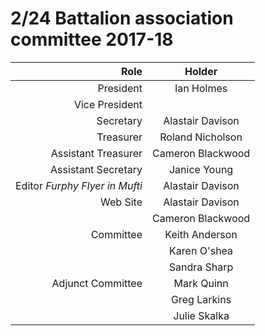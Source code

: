 

# 2/24 Battalion association committee 2017-18


Role                           | Holder
-----------------------------: | :----:
President                      | Ian Holmes
Vice President                 |
Secretary                      | Alastair Davison
Treasurer                      | Roland Nicholson
Assistant Treasurer            | Cameron Blackwood
Assistant Secretary            | Janice Young
Editor *Furphy Flyer in Mufti* |  Alastair Davison
Web Site                       | Alastair Davison
                               | Cameron Blackwood
Committee                      | Keith Anderson
                               | Karen O'shea
                               | Sandra Sharp
Adjunct Committee              | Mark Quinn
                               | Greg Larkins
                               | Julie Skalka
